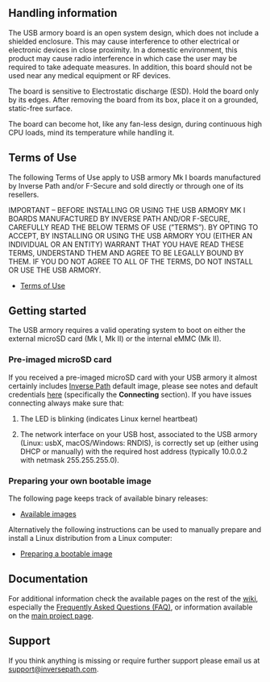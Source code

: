## Handling information

The USB armory board is an open system design, which does not include a
shielded enclosure. This may cause interference to other electrical or
electronic devices in close proximity. In a domestic environment, this product
may cause radio interference in which case the user may be required to take
adequate measures. In addition, this board should not be used near any medical
equipment or RF devices.

The board is sensitive to Electrostatic discharge (ESD). Hold the board only by
its edges. After removing the board from its box, place it on a grounded,
static-free surface.

The board can become hot, like any fan-less design, during continuous high CPU
loads, mind its temperature while handling it.

## Terms of Use

The following Terms of Use apply to USB armory Mk I boards manufactured by
Inverse Path and/or F-Secure and sold directly or through one of its resellers.

IMPORTANT – BEFORE INSTALLING OR USING THE USB ARMORY MK I BOARDS MANUFACTURED
BY INVERSE PATH AND/OR F-SECURE, CAREFULLY READ THE BELOW TERMS OF USE
(”TERMS”). BY OPTING TO ACCEPT, BY INSTALLING OR USING THE USB ARMORY YOU
(EITHER AN INDIVIDUAL OR AN ENTITY) WARRANT THAT YOU HAVE READ THESE TERMS,
UNDERSTAND THEM AND AGREE TO BE LEGALLY BOUND BY THEM. IF YOU DO NOT AGREE TO
ALL OF THE TERMS, DO NOT INSTALL OR USE THE USB ARMORY.

* [Terms of Use](https://github.com/inversepath/usbarmory/wiki/Terms-of-Use)

## Getting started

The USB armory requires a valid operating system to boot on either the external
microSD card (Mk I, Mk II) or the internal eMMC (Mk II).

### Pre-imaged microSD card

If you received a pre-imaged microSD card with your USB armory it almost
certainly includes [Inverse Path](https://inversepath.com) default image,
please see notes and default credentials
[here](https://github.com/inversepath/usbarmory-debian-base_image/releases)
(specifically the **Connecting** section). If you have issues connecting always
make sure that:

1. The LED is blinking (indicates Linux kernel heartbeat)

2. The network interface on your USB host, associated to the USB armory (Linux:
   usbX, macOS/Windows: RNDIS), is correctly set up (either using DHCP or
   manually) with the required host address (typically 10.0.0.2 with netmask
   255.255.255.0).

### Preparing your own bootable image

The following page keeps track of available binary releases:

* [Available images](https://github.com/inversepath/usbarmory/wiki/Available-images)

Alternatively the following instructions can be used to manually prepare and
install a Linux distribution from a Linux computer:

* [Preparing a bootable image](https://github.com/inversepath/usbarmory/wiki/Preparing-a-bootable-image)

## Documentation

For additional information check the available pages on the rest of the
[wiki](https://github.com/inversepath/usbarmory/wiki), especially the
[Frequently Asked Questions (FAQ)](https://github.com/inversepath/usbarmory/wiki/Frequently-Asked-Questions-(FAQ)),
or information available on the [main project page](https://inversepath.com/usbarmory).

## Support

If you think anything is missing or require further support please email us at
support@inversepath.com.
